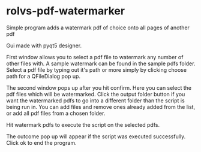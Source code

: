 # rolvs-pdf-watermarker
Simple program adds a watermark pdf of choice onto all pages of another pdf

Gui made with pyqt5 designer.

First window allows you to select a pdf file to watermark any number of other files with. A sample watermark can be found in the sample pdfs folder.
Select a pdf file by typing out it's path or more simply by clicking choose path for a QFileDialog pop up.

The second window pops up after you hit confirm. Here you can select the pdf files which will be watermarked.
Click the output folder button if you want the watermarked pdfs to go into a different folder than the script is being run in.
You can add files and remove ones already added from the list, or add all pdf files from a chosen folder.

Hit watermark pdfs to execute the script on the selected pdfs.

The outcome pop up will appear if the script was executed successfully.
Click ok to end the program.
